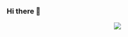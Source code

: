 ### Hi there 👋

<p align="center">
  <img src="https://readme-typing-svg.demolab.com/?lines=I'm a Data Analyst!;I used it in my projects ;Python | SQL ;Tableau|ML|DL|Responsive Design!&font=Fira%20Code&center=true&width=380&height=50&duration=4000&pause=1000">
</p>

<!--
**AyseUcmakli/AyseUcmakli** is a ✨ _special_ ✨ repository because its `README.md` (this file) appears on your GitHub profile.

Here are some ideas to get you started:

- 🔭 I’m currently working on ...
- 🌱 I’m currently learning ...
- 👯 I’m looking to collaborate on ...
- 🤔 I’m looking for help with ...
- 💬 Ask me about ...
- 📫 How to reach me: ...
- 😄 Pronouns: ...
- ⚡ Fun fact: ...
-->
